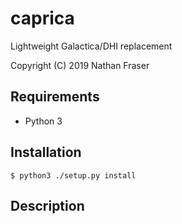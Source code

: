 # caprica

Lightweight Galactica/DHI replacement

Copyright (C) 2019 Nathan Fraser

## Requirements

- Python 3

## Installation

	$ python3 ./setup.py install

## Description

